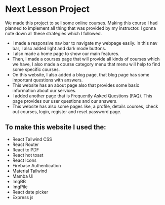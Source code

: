# Next Lesson Project

We made this project to sell some online courses. Making this course I had planned to implement all thing that was provided by my instructor. I gonna note down all these strategies which I followed.

- I made a responsive nav bar to navigate my webpage easily. In this nav bar, I also added light and dark mode buttons.
- I also made a home page to show our main features.
- Then, I made a courses page that will provide all kinds of courses which we have, I also made a course category menu that menu will help to find some specific courses.
- On this website, I also added a blog page, that blog page has some important questions with answers.
- This website has an about page also that provides some basic information about our services.
- I added another page that is Frequently Asked Questions (FAQ). This page provides our user questions and our answers.
- This website has also some pages like, a profile, details courses, check out courses, login, register and reset password page.

## To make this website I used the:

- React Tailwind CSS
- React Router
- React to PDF
- React hot toast
- React Icons
- Firebase Authentication
- Material Tailwind
- Mamba UI
- ImgBB
- ImgPile
- React date picker
- Express js
